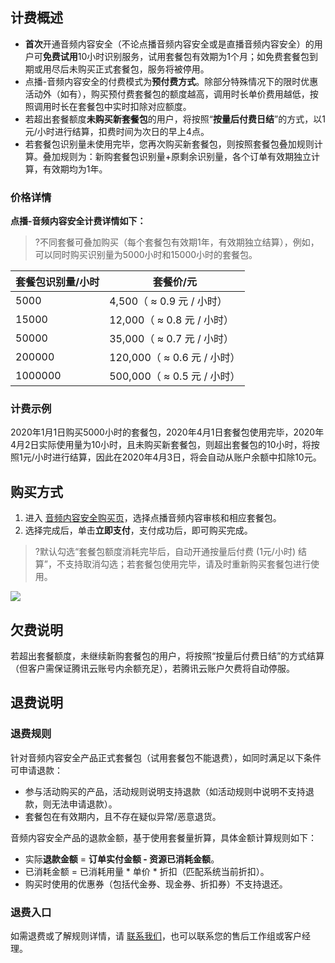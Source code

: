 ## 计费概述
- **首次**开通音频内容安全（不论点播音频内容安全或是直播音频内容安全）的用户可**免费试用**10小时识别服务，试用套餐包有效期为1个月；如免费套餐包到期或用尽后未购买正式套餐包，服务将被停用。
- 点播-音频内容安全的付费模式为**预付费方式**。除部分特殊情况下的限时优惠活动外（如有），购买预付费套餐包的额度越高，调用时长单价费用越低，按照调用时长在套餐包中实时扣除对应额度。
- 若超出套餐额度**未购买新套餐包**的用户，将按照“**按量后付费日结**”的方式，以1元/小时进行结算，扣费时间为次日的早上4点。
- 若套餐包识别量未使用完毕，您再次购买新套餐包，则按照套餐包叠加规则计算。叠加规则为：新购套餐包识别量+原剩余识别量，各个订单有效期独立计算，有效期均为1年。

### 价格详情
**点播-音频内容安全计费详情如下：**
>?不同套餐可叠加购买（每个套餐包有效期1年，有效期独立结算），例如，可以同时购买识别量为5000小时和15000小时的套餐包。
>

| 套餐包识别量/小时 | 套餐价/元                   |
| ----------------- | --------------------------- |
| 5000              | 4,500（ ≈ 0.9 元 / 小时）   |
| 15000             | 12,000（ ≈ 0.8 元 / 小时）  |
| 50000             | 35,000（ ≈ 0.7 元 / 小时）  |
| 200000            | 120,000（ ≈ 0.6 元 / 小时） |
| 1000000           | 500,000（ ≈ 0.5 元 / 小时） |


### 计费示例
2020年1月1日购买5000小时的套餐包，2020年4月1日套餐包使用完毕，2020年4月2日实际使用量为10小时，且未购买新套餐包，则超出套餐包的10小时，将按照1元/小时进行结算，因此在2020年4月3日，将会自动从账户余额中扣除10元。

## 购买方式
1.	进入 [音频内容安全购买页](https://buy.cloud.tencent.com/cms?type=ams)，选择点播音频内容审核和相应套餐包。
2.	选择完成后，单击**立即支付**，支付成功后，即可购买完成。
>?默认勾选“套餐包额度消耗完毕后，自动开通按量后付费 (1元/小时) 结算”，不支持取消勾选；若套餐包使用完毕，请及时重新购买套餐包进行使用。
>
![](https://qcloudimg.tencent-cloud.cn/raw/bda6002a9c4568329ce643fd21f0f4bd.png)


## 欠费说明

若超出套餐额度，未继续新购套餐包的用户，将按照“按量后付费日结”的方式结算（但客户需保证腾讯云账号内余额充足），若腾讯云账户欠费将自动停服。

## 退费说明
### 退费规则
 针对音频内容安全产品正式套餐包（试用套餐包不能退费），如同时满足以下条件可申请退款：
- 参与活动购买的产品，活动规则说明支持退款（如活动规则中说明不支持退款，则无法申请退款）。
- 套餐包在有效期内，且不存在疑似异常/恶意退货。

音频内容安全产品的退款金额，基于使用套餐量折算，具体金额计算规则如下：
- 实际**退款金额** = **订单实付金额 - 资源已消耗金额**。
- 已消耗金额 = 已消耗用量 * 单价 * 折扣（匹配系统当前折扣）。
- 购买时使用的优惠券（包括代金券、现金券、折扣券）不支持退还。

### 退费入口
如需退费或了解规则详情，请 [联系我们](https://cloud.tencent.com/online-service?from=ticket-tab)，也可以联系您的售后工作组或客户经理。
